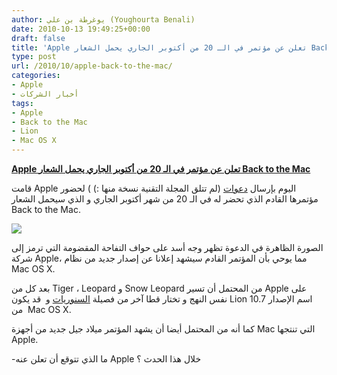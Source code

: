 ```yaml
---
author: يوغرطة بن علي (Youghourta Benali)
date: 2010-10-13 19:49:25+00:00
draft: false
title: 'Apple تعلن عن مؤتمر في الـ 20 من أكتوبر الجاري يحمل الشعار Back to the Mac '
type: post
url: /2010/10/apple-back-to-the-mac/
categories:
- Apple
- أخبار الشركات
tags:
- Apple
- Back to the Mac
- Lion
- Mac OS X
---
```


**[Apple تعلن عن مؤتمر في الـ 20 من أكتوبر الجاري يحمل الشعار Back to the Mac](http://www.it-scoop.com/2010/10/apple-back-to-the-mac/)**




قامت Apple اليوم بإرسال [دعوات](http://www.engadget.com/2010/10/13/apple-to-hold-media-event-october-20th-well-be-there-live/) (لم تتلق المجلة التقنية نسخة منها :) ) لحضور مؤتمرها القادم الذي تحضر له في الـ 20 من شهر أكتوبر الجاري و الذي سيحمل الشعار Back to the Mac.




[![](http://www.blogcdn.com/www.engadget.com/media/2010/10/mainimage.jpg )
](http://www.it-scoop.com/2010/10/apple-back-to-the-mac/)




الصورة الظاهرة في الدعوة تظهر وجه أسد على حواف التفاحة المقضومة التي ترمز إلى شركة Apple، مما يوحي بأن المؤتمر القادم سيشهد إعلانا عن إصدار جديد من نظام Mac OS X.


بعد كل من Tiger ، Leopard و Snow Leopard من المحتمل أن تسير Apple على نفس النهج و تختار قطا آخر من فصيلة [السنوريات](http://ar.wikipedia.org/wiki/%D8%B3%D9%86%D9%88%D8%B1%D9%8A%D8%A7%D8%AA) و  قد يكون Lion اسم الإصدار 10.7  من Mac OS X.

كما أنه من المحتمل أيضا أن يشهد المؤتمر ميلاد جيل جديد من أجهزة Mac التي تنتجها Apple.

-ما الذي تتوقع أن تعلن عنه Apple خلال هذا الحدث ؟
